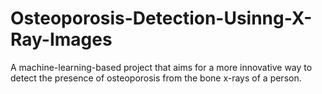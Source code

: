 # Osteoporosis-Detection-Usinng-X-Ray-Images
A machine-learning-based project that aims for a more innovative way to detect the presence of osteoporosis from the bone x-rays of a person.
